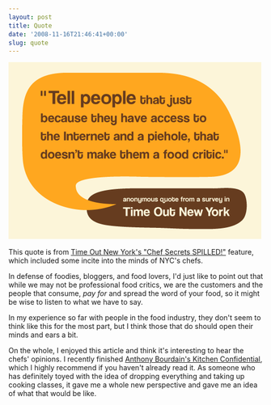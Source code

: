 ```yaml
---
layout: post
title: Quote
date: '2008-11-16T21:46:41+00:00'
slug: quote
---
```

<img src='images/uploads/2008/11/time_out_quote2.gif' alt='Time Out Quote' class="yellowborder" />

This quote is from <a href="http://www.timeout.com/newyork/articles/restaurants-bars/68428/top-chefs-in-new-york-reveal-kitchen-secrets">Time Out New York's "Chef Secrets SPILLED!"</a> feature, which included some incite into the minds of NYC's chefs.

In defense of foodies, bloggers, and food lovers, I'd just like to point out that while we may not be professional food critics, we are the customers and the people that consume, <em>pay for</em> and spread the word of your food, so it might be wise to listen to what we have to say.

In my experience so far with people in the food industry, they don't seem to think like this for the most part, but I think those that do should open their minds and ears a bit.

On the whole, I enjoyed this article and think it's interesting to hear the chefs' opinions. I recently finished <a href="http://www.amazon.com/Kitchen-Confidential-Updated-Adventures-Underbelly/dp/0060899220/ref=pd_bbs_sr_1?ie=UTF8&s=books&qid=1226886018&sr=8-1">Anthony Bourdain's Kitchen Confidential</a>, which I highly recommend if you haven't already read it. As someone who has definitely toyed with the idea of dropping everything and taking up cooking classes, it gave me a whole new perspective and gave me an idea of what that would be like.
